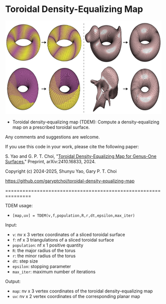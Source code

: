 # Toroidal Density-Equalizing Map

<img src = "https://github.com/garyptchoi/toroidal-density-equalizing-map/blob/main/cover.jpg" height="300" />

* Toroidal density-equalizing map (TDEM): Compute a density-equalizing map on a prescribed toroidal surface.

Any comments and suggestions are welcome. 

If you use this code in your work, please cite the following paper:

S. Yao and G. P. T. Choi,
"[Toroidal Density-Equalizing Map for Genus-One Surfaces.](https://arxiv.org/abs/2410.16833)"
Preprint, arXiv:2410.16833, 2024.

Copyright (c) 2024-2025, Shunyu Yao, Gary P. T. Choi

https://github.com/garyptchoi/toroidal-density-equalizing-map

===============================================================

TDEM usage:
* `[map,uv] = TDEM(v,f,population,R,r,dt,epsilon,max_iter)`

Input:
* `v`: nv x 3 vertex coordinates of a sliced toroidal surface
* `f`: nf x 3 triangulations of a sliced toroidal surface
* `population`: nf x 1 positive quantity
* `R`: the major radius of the torus
* `r`: the minor radius of the torus
* `dt`: step size
* `epsilon`: stopping parameter
* `max_iter`: maximum number of iterations

Output:
* `map`: nv x 3 vertex coordinates of the toroidal density-equalizing map
* `uv`: nv x 2 vertex coordinates of the corresponding planar map
